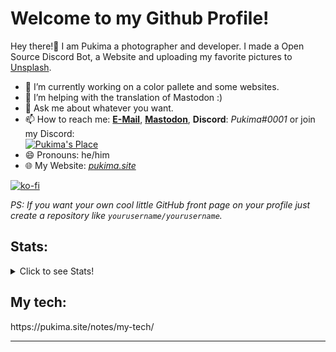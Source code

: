 <h1>Welcome to my Github Profile!</h1>

<p>Hey there!👋 I am Pukima a photographer and developer. I made a Open Source Discord Bot, a Website and uploading my favorite pictures to <a href="https://unsplash.com/@pukima" target="_blank">Unsplash</a>.</p>

- 🔭 I’m currently working on a color pallete and some websites.
- 🤔 I’m helping with the translation of Mastodon :)
- 💬 Ask me about whatever you want.
- 📫 How to reach me: <a href="mailto:pukima@pukima.site" target="_blank">**E-Mail**</a>, <a href="https://koyu.space/@pukima" target="_blank">**Mastodon**</a>, **Discord**: *Pukima#0001* or join my Discord:<br>
[![Pukima's Place](https://shields.io/discord/782245108724400128?label=Pukima's%20Place&color=7289DA&logo=discord&style=flat-square)](https://discord.gg/ngkUdXQZ8P)
- 😄 Pronouns: he/him
- :globe_with_meridians: My Website: <a href="https://pukimaa.github.io" target="_blank">*pukima.site*</a>

[![ko-fi](https://ko-fi.com/img/githubbutton_sm.svg)](https://ko-fi.com/V7V85DZCG)

*PS: If you want your own cool little GitHub front page on your profile just create a repository like `yourusername/yourusername`.*

<h2>Stats:</h2>
<details>
  <summary>Click to see Stats!</summary>
  <br>
  <img src="https://komarev.com/ghpvc/?username=Pukimaa&color=FF79C6"> 
  <table>
  <tr>
    <td align="center" style="padding=0;width=50%;">
      <img align="center" style="padding=0;" src="https://github-readme-stats.vercel.app/api/?username=Pukimaa&show_icons=true&theme=radical&text_color=979898&bg_color=00000000&hide_border=true&icon_color=4F8CC9&hide_title=true&count_private=true&hide=issues" />
    </td>
    <td align="center" style="padding=0;width=50%;">
      <img align="center" style="padding=0;" src="https://github-readme-stats.vercel.app/api/wakatime/?username=Pukima&show_icons=true&theme=radical&text_color=979898&bg_color=00000000&hide_border=true&icon_color=4F8CC9&count_private=true" />
    </td>
  </tr>
  <tr>
  <td align="center" style="padding=0;width=50%;">
      <img align="center" style="padding=0;" src="https://github-readme-stats.vercel.app/api/top-langs/?username=Pukimaa&layout=compact&show_icons=true&theme=radical&text_color=979898&bg_color=00000000&hide_border=true&icon_color=4F8CC9" />
  </td>
  <td align="center" style="padding=0;width=50%;">
      <img align="center" style="padding=0;" src="https://github-profile-trophy.vercel.app/?username=Pukimaa&theme=darkhub&margin-w=15&margin-h=15&column=7&v=2&rank=SECRET,SSS,SS,S,AAA,AA,A,B&no-bg=true" />
  </td>
  </tr>
  </table>
</details>

<h2>My tech:</h2>
https://pukima.site/notes/my-tech/

<hr>
